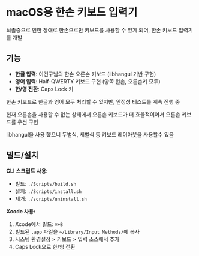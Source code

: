 # macOS용 한손 키보드 입력기

뇌졸중으로 인한 장애로 한손으로만 키보드를 사용할 수 있게 되어, 한손 키보드 입력기를 개발

## 기능

- **한글 입력**: 이건구님의 한손 오른손 키보드 (libhangul 기반 구현) 
- **영어 입력**: Half-QWERTY 키보드 구현 (양쪽 왼손, 오른손키 모두)
- **한/영 전환**: Caps Lock 키

한손 키보드로 한글과 영어 모두 처리할 수 있지만, 안정성 테스트를 계속 진행 중

현재 오른손을 사용할 수 없는 상태에서 오른손 키보드가 더 효율적이어서 오른손 키보드를 우선 구현

libhangul을 사용 했으니 두벌식, 세벌식 등 키보드 레이아웃을 사용할수 있음


## 빌드/설치

**CLI 스크립트 사용:**
- 빌드: `./Scripts/build.sh`
- 설치: `./Scripts/install.sh`
- 제거: `./scripts/uninstall.sh`

**Xcode 사용:**
1. Xcode에서 빌드: `⌘+B`
2. 빌드된 `.app` 파일을 `~/Library/Input Methods/`에 복사
3. 시스템 환경설정 > 키보드 > 입력 소스에서 추가
4. Caps Lock으로 한/영 전환